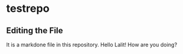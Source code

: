 # testrepo
## Editing the File
It is a markdone file in this repository. Hello Lalit! How are you doing?
